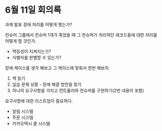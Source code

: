# 6월 11일 회의록
과제 발표
장애 처리를 어떻게 했는가?

컨슈머 그룹에서 컨슈머 1개가 죽었을 때 그 컨슈머가 처리하던 레코드들에 대한 처리를 어떻게 할 것인가.
- 멱등성이 지켜지는가?
- 식별자를 판별할 수 있는가?

장애 케이스를 생각 해보고 그 케이스에 맞춰서 한번 해보자.

1. 책 읽기
2. 실습 문제 상황 - 장애 해결 방안을 찾기
3. 하나의 요구사항을 가지고 컨트롤러와 컨슈머를 구현하기(2번 내용이 포함)

요구사항에 대한 리스트업이 필요하다.
- 알림 시스템
- 주문 시스템
- 카카오택시 콜 시스템